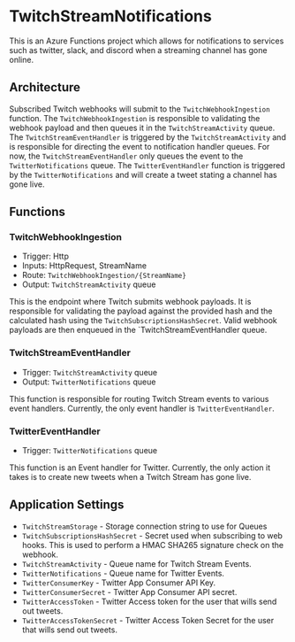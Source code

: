 # TwitchStreamNotifications

This is an Azure Functions project which allows for notifications to services such as twitter, slack, and discord when a streaming channel has gone online.

## Architecture

Subscribed Twitch webhooks will submit to the `TwitchWebhookIngestion` function.
The `TwitchWebhookIngestion` is responsible to validating the webhook payload and then queues it in the `TwitchStreamActivity` queue.
The `TwitchStreamEventHandler` is triggered by the `TwitchStreamActivity` and is responsible for directing the event to notification handler queues.
For now, the `TwitchStreamEventHandler` only queues the event to the `TwitterNotifications` queue.
The `TwitterEventHandler` function is triggered by the `TwitterNotifications` and will create a tweet stating a channel has gone live.

## Functions

### TwitchWebhookIngestion

* Trigger: Http
* Inputs: HttpRequest, StreamName
* Route: `TwitchWebhookIngestion/{StreamName}`
* Output: `TwitchStreamActivity` queue

This is the endpoint where Twitch submits webhook payloads.
It is responsible for validating the payload against the provided hash and the calculated hash using the `TwitchSubscriptionsHashSecret`.
Valid webhook payloads are then enqueued in the `TwitchStreamEventHandler queue.

### TwitchStreamEventHandler

* Trigger: `TwitchStreamActivity` queue
* Output: `TwitterNotifications` queue

This function is responsible for routing Twitch Stream events to various event handlers.
Currently, the only event handler is `TwitterEventHandler`.

### TwitterEventHandler

* Trigger: `TwitterNotifications` queue

This function is an Event handler for Twitter.
Currently, the only action it takes is to create new tweets when a Twitch Stream has gone live.

## Application Settings

* `TwitchStreamStorage` - Storage connection string to use for Queues
* `TwitchSubscriptionsHashSecret` - Secret used when subscribing to web hooks. This is used to perform a HMAC SHA265 signature check on the webhook.
* `TwitchStreamActivity` - Queue name for Twitch Stream Events.
* `TwitterNotifications` - Queue name for Twitter Events.
* `TwitterConsumerKey` - Twitter App Consumer API Key.
* `TwitterConsumerSecret` - Twitter App Consumer API secret.
* `TwitterAccessToken` - Twitter Access token for the user that wills send out tweets.
* `TwitterAccessTokenSecret` - Twitter Access Token Secret for the user that wills send out tweets.
